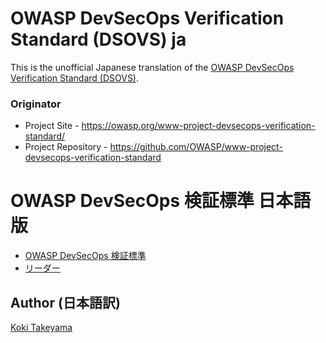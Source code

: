 # OWASP DevSecOps Verification Standard (DSOVS) ja

This is the unofficial Japanese translation of the [OWASP DevSecOps Verification Standard (DSOVS)](https://github.com/OWASP/www-project-devsecops-verification-standard).

### Originator

- Project Site - <https://owasp.org/www-project-devsecops-verification-standard/>
- Project Repository - <https://github.com/OWASP/www-project-devsecops-verification-standard>

# OWASP DevSecOps 検証標準 日本語版

* [OWASP DevSecOps 検証標準](Document/index.md)
* [リーダー](Document/leaders.md)

## Author (日本語訳)

[Koki Takeyama](https://github.com/coky-t)
